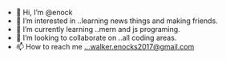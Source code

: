 - 👋 Hi, I’m @enock
- 👀 I’m interested in ..learning news things and making friends.
- 🌱 I’m currently learning ..mern and js programing.
- 💞️ I’m looking to collaborate on ..all coding areas.
- 📫 How to reach me ...walker.enocks2017@gmail.com

<!---
walkerenocks/walkerenocks is a ✨ special ✨ repository because its `README.md` (this file) appears on your GitHub profile.
You can click the Preview link to take a look at your changes.
--->
